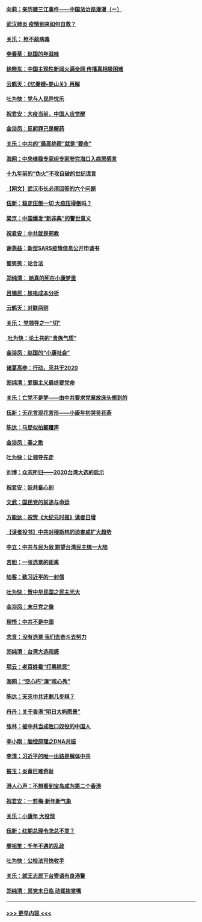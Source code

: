 #### [向莉：亲历建三江事件——中国法治路漫漫（ㄧ）](../pages/nsc993/n11827190.md?t=01290233) 
#### [武汉肺炎 疫情到来如何自救？](../pages/nsc993/n11827632.md?t=01290233) 
#### [关乐： 枪不敌病毒](../pages/nsc993/n11826746.md?t=01290233) 
#### [李春草：赵国的年滋味](../pages/nsc993/n11826321.md?t=01290233) 
#### [徐晓东：中国主观性新闻火遍全网 传播真相极困难](../pages/nsc993/n11826508.md?t=01290233) 
#### [云鹤天：《忆秦娥▪娄山关》再解](../pages/nsc993/n11824682.md?t=01290233) 
#### [吐为快：党与人民异忧乐](../pages/nsc993/n11824660.md?t=01290233) 
#### [祝君安：大疫当前，中国人应觉醒](../pages/nsc993/n11821946.md?t=01290233) 
#### [金浴凤：反躬罪己是解药](../pages/nsc993/n11820280.md?t=01290233) 
#### [关乐：中共的“最高绝密”就是“要命”](../pages/nsc993/n11816946.md?t=01290233) 
#### [海网：中央维稳专家组专家夸完海口入病房感言](../pages/nsc993/n11815138.md?t=01290233) 
#### [十九年前的“伪火”不攻自破的世纪谎言](../pages/nsc993/n11813238.md?t=01290233) 
#### [【网文】武汉市长必须回答的六个问题](../pages/nsc993/n11813848.md?t=01290233) 
#### [伍新：稳定压倒一切 大疫压得倒吗？](../pages/nsc993/n11812634.md?t=01290233) 
#### [梁京：中国爆发“新非典”的警世意义](../pages/nsc993/n11812554.md?t=01290233) 
#### [祝君安：中共就是邪教](../pages/nsc993/n11812431.md?t=01290233) 
#### [谢燕益：新型SARS疫情信息公开申请书](../pages/nsc993/n11808840.md?t=01290233) 
#### [蜀笑笑：论合法](../pages/nsc993/n11808064.md?t=01290233) 
#### [郑纯清： 她真的死在小康梦里](../pages/nsc993/n11806623.md?t=01290233) 
#### [吕锡民：核电成本分析](../pages/nsc993/n11806284.md?t=01290233) 
#### [云鹤天：对联两则](../pages/nsc993/n11805957.md?t=01290233) 
#### [关乐： 党领导之一“切”](../pages/nsc993/n11804505.md?t=01290233) 
#### [ 吐为快：论土共的“贵族气质”](../pages/nsc993/n11804490.md?t=01290233) 
#### [金浴凤：赵国的“小康社会”](../pages/nsc993/n11804452.md?t=01290233) 
#### [诸葛高参：行动，灭共于2020](../pages/nsc993/n11804120.md?t=01290233) 
#### [郑纯清：爱国主义最终要党命](../pages/nsc993/n11802197.md?t=01290233) 
#### [关乐：亡党不是梦——由中共要求党章放床头想到的](../pages/nsc993/n11802156.md?t=01290233) 
#### [伍新：无花言现花言形——小康年初哭吴花燕](../pages/nsc993/n11800044.md?t=01290233) 
#### [陈达：马屁似拍颠覆声](../pages/nsc993/n11800010.md?t=01290233) 
#### [金浴凤：春之歌](../pages/nsc993/n11797687.md?t=01290233) 
#### [吐为快：让领导先走](../pages/nsc993/n11797512.md?t=01290233) 
#### [刘博：众志所归——2020台湾大选的启示](../pages/nsc993/n11796878.md?t=01290233) 
#### [祝君安：妖共畜心剖](../pages/nsc993/n11794273.md?t=01290233) 
#### [文武：国民党的前途与命运](../pages/nsc993/n11794198.md?t=01290233) 
#### [方能达：祝贺《大纪元时报》读者日增](../pages/nsc993/n11793807.md?t=01290233) 
#### [【读者投书】中共对穆斯林的迫害成扩大趋势](../pages/nsc993/n11791371.md?t=01290233) 
#### [中立：中共与民为敌 期望台湾民主统一大陆](../pages/nsc993/n11790392.md?t=01290233) 
#### [苦胆：一张选票的距离](../pages/nsc993/n11788914.md?t=01290233) 
#### [陆客：致习近平的一封信](../pages/nsc993/n11788867.md?t=01290233) 
#### [吐为快：贺中华民国之民主光大](../pages/nsc993/n11788618.md?t=01290233) 
#### [金浴凤：末日党之像](../pages/nsc993/n11787475.md?t=01290233) 
#### [理悟：中共不是中国](../pages/nsc993/n11787463.md?t=01290233) 
#### [念贲：没有选票  我们去奋斗去努力](../pages/nsc993/n11787398.md?t=01290233) 
#### [郑纯清：台湾大选观感](../pages/nsc993/n11786210.md?t=01290233) 
#### [项云：老百姓看“打黑除恶”](../pages/nsc993/n11785398.md?t=01290233) 
#### [海网：“空心朽”演“核心秀”](../pages/nsc993/n11783874.md?t=01290233) 
#### [陈达：天灭中共还剩几步棋？](../pages/nsc993/n11783719.md?t=01290233) 
#### [丹丹：关于香港“明日大屿愿景”](../pages/nsc993/n11783273.md?t=01290233) 
#### [张林：被中共当成牲口奴役的中国人](../pages/nsc993/n11782397.md?t=01290233) 
#### [李小刚：脑控原理之DNA共振](../pages/nsc993/n11780962.md?t=01290233) 
#### [李清：习近平的唯一出路是解体中共](../pages/nsc993/n11780866.md?t=01290233) 
#### [振玉：炎黄巨难奇耻](../pages/nsc993/n11779632.md?t=01290233) 
#### [港人心声：不想看到宝岛成为第二个香港](../pages/nsc993/n11778817.md?t=01290233) 
#### [祝君安：一剪梅‧新年新气象](../pages/nsc993/n11776340.md?t=01290233) 
#### [关乐：小康年 大役现](../pages/nsc993/n11774213.md?t=01290233) 
#### [伍新：红朝总理令怎总不灵？](../pages/nsc993/n11770813.md?t=01290233) 
#### [廖祖笙：千年不遇的乱政](../pages/nsc993/n11770373.md?t=01290233) 
#### [吐为快：公检法司快收手](../pages/nsc993/n11770359.md?t=01290233) 
#### [关乐：就王志民下台寄语有良港警](../pages/nsc993/n11769903.md?t=01290233) 
#### [郑纯清：恶党末日临 动辄挨掌嘴](../pages/nsc993/n11769356.md?t=01290233) 

----
#### [ >>> 更早内容 <<< ](../indexes/nsc993-earlier.md)

